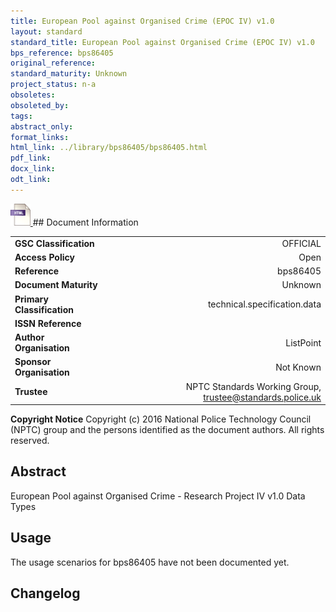 ```yaml
---
title: European Pool against Organised Crime (EPOC IV) v1.0
layout: standard
standard_title: European Pool against Organised Crime (EPOC IV) v1.0
bps_reference: bps86405
original_reference: 
standard_maturity: Unknown
project_status: n-a
obsoletes: 
obsoleted_by: 
tags: 
abstract_only:
format_links:
html_link: ../library/bps86405/bps86405.html
pdf_link: 
docx_link: 
odt_link: 
---
```


<a target="_blank" href="../library/bps86405/bps86405.html">
    <img src="../images/html@0.5x.png" alt="html link" title="html link" style="max-height:35px;">
</a>
## Document Information

|||
| :------- | ------: |
| **GSC Classification**     | OFFICIAL |
| **Access Policy**          | Open |
| **Reference**              | bps86405  |
| **Document Maturity**      | Unknown |
| **Primary Classification** | technical.specification.data |
| **ISSN Reference**         |  |
| **Author Organisation**    |ListPoint|
| **Sponsor Organisation**   |Not Known|
| **Trustee**                | NPTC Standards Working Group, <a href="mailto:trustee@standards.police.uk?subject=bps86405 European Pool against Organised Crime (EPOC IV) v1.0">trustee@standards.police.uk |

**Copyright Notice**
Copyright (c) 2016 National Police Technology Council (NPTC) group and the persons identified as the document authors. All rights reserved.

## Abstract
European Pool against Organised Crime - Research Project IV v1.0 Data Types
        
## Usage
The usage scenarios for bps86405 have not been documented yet.

## Changelog

